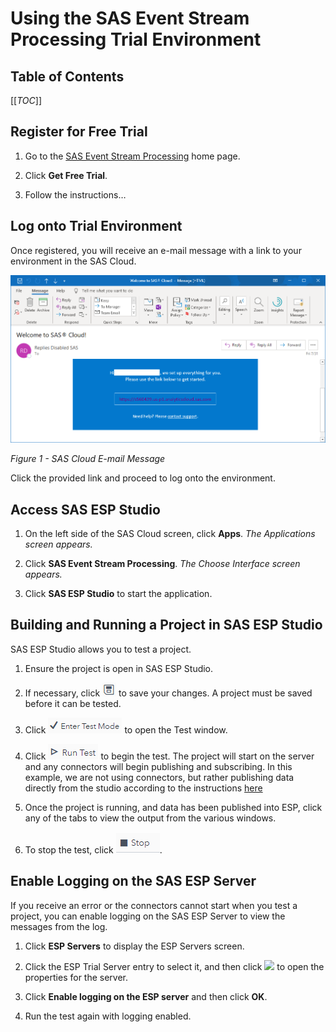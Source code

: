 # Using the SAS Event Stream Processing Trial Environment

## Table of Contents

[[_TOC_]]

## Register for Free Trial


1. Go to the [SAS Event Stream Processing](https://www.sas.com/en_us/software/event-stream-processing.html) home page.

2.	Click **Get Free Trial**.

3.	Follow the instructions…

## Log onto Trial Environment

Once registered, you will receive an e-mail message with a link to your environment in the SAS Cloud.

<img src='../../images/email.png'>

*Figure 1 - SAS Cloud E-mail Message*

Click the provided link and proceed to log onto the environment.

## Access SAS ESP Studio

1.	On the left side of the SAS Cloud screen, click **Apps**.
    *The Applications screen appears.*

2.	Click **SAS Event Stream Processing**.
    *The Choose Interface screen appears.*

3.	Click **SAS ESP Studio** to start the application.

## Building and Running a Project in SAS ESP Studio

SAS ESP Studio allows you to test a project.

1.	Ensure the project is open in SAS ESP Studio.

2.	If necessary, click <img src='../../images/save_icon.png'> to save your changes. A project must be saved before it can be tested.

3.	Click <img src='../../images/enter_test_mode_button.png'> to open the Test window.
	        
4.	Click <img src='../../images/run_test_button.png'> to begin the test. The project will start on the server and any connectors will begin publishing and subscribing. In this example, we are not using connectors, but rather publishing data directly from the studio according to the instructions [here](https://gitlab.sas.com/IOT/tutorials/ESP-tutorials/how-to-use-the-transpose-window#run-project-and-load-data)
   
5.	Once the project is running, and data has been published into ESP, click any of the tabs to view the output from the various windows.

6.	To stop the test, click <img src='../../images/stop_button.png'>.

## Enable Logging on the SAS ESP Server

If you receive an error or the connectors cannot start when you test a project, you can enable logging on the SAS ESP Server to view the messages from the log.

1.	Click **ESP Servers** to display the ESP Servers screen.

2.	Click the ESP Trial Server entry to select it, and then click <img src='../../images/properties_button.png'> to open the properties for the server.

3.	Click **Enable logging on the ESP server** and then click **OK**.

4.	Run the test again with logging enabled.

